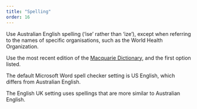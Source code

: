 ```yaml
---
title: "Spelling"
order: 16
---
```


Use Australian English spelling (‘ise’ rather than ‘ize’), except when referring to the names of specific organisations, such as the World Health Organization.

Use the most recent edition of the [Macquarie Dictionary](https://www.macquariedictionary.com.au/), and the first option listed.

The default Microsoft Word spell checker setting is US English, which differs from Australian English.

The English UK setting uses spellings that are more similar to Australian English.
